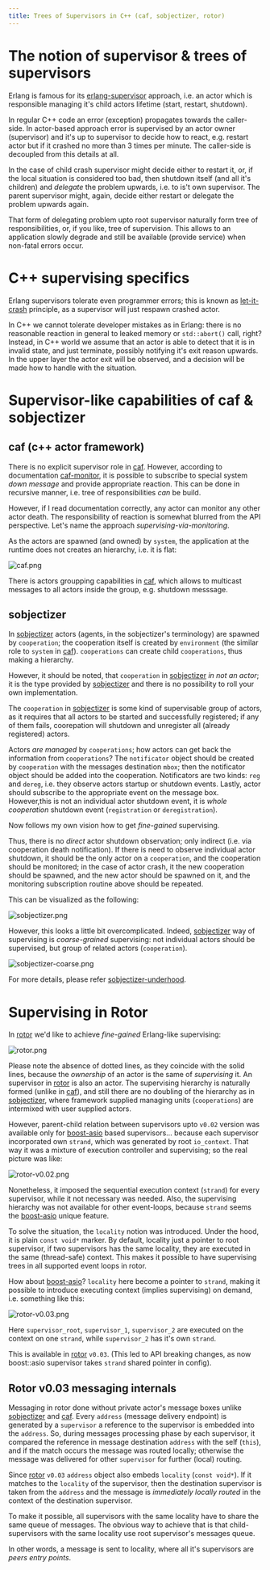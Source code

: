 ```yaml
---
title: Trees of Supervisors in C++ (caf, sobjectizer, rotor)
---
```


[erlang-supervisor]: http://erlang.org/doc/design_principles/sup_princ.html
[let-it-crash]: http://wiki.c2.com/?LetItCrash
[caf-monitor]: https://actor-framework.readthedocs.io/en/latest/MessagePassing.html#down-handler
[caf]: https://actor-framework.org/
[sobjectizer]: https://github.com/Stiffstream/sobjectizer
[sobjectizer-underhood]: https://bitbucket.org/sobjectizerteam/sobjectizer/wiki/so-5.6-docs/tutorials/underhood.md
[rotor]: https://github.com/basiliscos/cpp-rotor/
[boost-asio]: https://www.boost.org:/doc/libs/release/libs/asio/ "Boost Asio"


# The notion of supervisor & trees of supervisors

Erlang is famous for its [erlang-supervisor] approach, i.e. an actor which is
responsible managing it's child actors lifetime (start, restart, shutdown).

In regular C++ code an error (exception) propagates towards the caller-side.
In actor-based approach error is supervised by an actor owner (supervisor) and
it's up to supervisor to decide how to react, e.g. restart actor but if it
crashed no more than 3 times per minute. The caller-side is decoupled from
this details at all.

In the case of child crash supervisor might decide either to restart it,
or, if the local situation is considered too bad, then shutdown itself (and all it's
children) and *delegate* the problem upwards, i.e. to is't own supervisor.
The parent supervisor might, again, decide either restart or delegate the
problem upwards again.

That form of delegating problem upto root supervisor naturally form tree
of responsibilities, or, if you like, tree of supervision. This allows
to an application slowly degrade and still be available (provide service)
when non-fatal errors occur.

# C++ supervising specifics

Erlang supervisors tolerate even programmer errors; this is known as [let-it-crash]
principle, as a supervisor will just respawn crashed actor.

In C++ we cannot tolerate developer mistakes as in Erlang: there is no
reasonable reaction in general to leaked memory or `std::abort()` call, right?
Instead, in C++ world we assume that an actor is able to detect that it
is in invalid state, and just terminate, possibly notifying it's exit
reason upwards. In the upper layer the actor exit will be observed,
and a decision will be made how to handle with the situation.

# Supervisor-like capabilities of caf & sobjectizer

## caf (c++ actor framework)

There is no explicit supervisor role in [caf]. However, according to
documentation [caf-monitor], it is possible to subscribe to special system
*down message* and provide appropriate reaction. This can be done in recursive
manner, i.e. tree of responsibilities *can* be build.

However, if I read documentation correctly, any actor can monitor
any other actor death. The responsibility of reaction is somewhat blurred
from the API perspective. Let's name the approach *supervising-via-monitoring*.

As the actors are spawned (and owned) by `system`, the application at the
runtime does not creates an hierarchy, i.e. it is flat:

![caf.png](caf.png)

There is actors groupping capabilities in [caf], which allows to multicast 
messages to all actors inside the group, e.g. shutdown messsage.

## sobjectizer

In [sobjectizer] actors (agents, in the sobjectizer's terminology) are spawned
by `cooperation`; the cooperation itself is created by `environment` (the
similar role to `system` in [caf]). `cooperations` can create child `cooperations`,
thus making a hierarchy.

However, it should be noted, that `cooperation` in [sobjectizer] *in not an actor*;
it is the type provided by [sobjectizer] and there is no possibility to roll 
your own implementation.

The `cooperation` in [sobjectizer] is some kind of supervisable group of actors,
as it requires that all actors to be started and successfully registered; if
any of them fails, coorepation will shutdown and unregister all (already registered)
actors.

Actors *are managed* by `cooperations`; how actors can get back the information
from `cooperations`? The `notificator` object should be created by `cooperation`
with the messages destination `mbox`; then the notificator object should be added
into the cooperation. Notificators are two kinds: `reg` and `dereg`, i.e. they
observe actors startup or shutdown events. Lastly, actor should subscribe
to the appropriate event on the message box. However,this is not an individual
actor shutdown event, it is *whole cooperation* shutdown event (`registration`
or `deregistration`).

Now follows my own vision how to get *fine-gained* supervising.

Thus, there is no *direct* actor shutdown observation; only indirect (i.e. 
via cooperation death notification). If there is need to observe individual 
actor shutdown, it should be the only actor on a `cooperation`, and the 
cooperation should be monitored; in the case of actor crash, it the new 
cooperation should be spawned, and the new actor should be spawned on it, 
and the monitoring subscription routine above should be repeated.

This can be visualized as the following:

![sobjectizer.png](sobjectizer.png)

However, this looks a little bit overcomplicated. Indeed, [sobjectizer]
way of supervising is *coarse-grained* supervising: not individual actors
should be supervised, but group of related actors (`cooperation`).

![sobjectizer-coarse.png](sobjectizer-coarse.png)

For more details, please refer [sobjectizer-underhood].

# Supervising in Rotor

In [rotor] we'd like to achieve *fine-gained* Erlang-like supervising:

![rotor.png](rotor.png)

Please note the absence of dotted lines, as they coincide with the solid
lines, because the *ownership* of an actor is the same of *supervising* it.
An supervisor in [rotor] is also an actor. The supervising hierarchy is
naturally formed (unlike in [caf]), and still there are no doubling
of the hierarchy as in [sobjectizer], where framework supplied managing
units (`cooperations`) are intermixed with user supplied actors.

However, parent-child relation between supervisors upto `v0.02` version
was available only for [boost-asio] based supervisors... because each
supervisor incorporated own `strand`, which was generated by root
`io_context`. That way it was a mixture of execution controller
and supervising; so the real picture was like:

![rotor-v0.02.png](rotor-v0.02.png)

Nonetheless, it imposed the sequential execution context (`strand`) for every
supervisor, while it not necessary was needed. Also, the supervising hierarchy
was not available for other event-loops, because `strand` seems the [boost-asio]
unique feature.

To solve the situation, the `locality` notion was introduced. Under the hood,
it is plain `const void*` marker. By default, locality just a pointer to
root supervisor, if two supervisors has the same locality, they are executed
in the same (thread-safe) context. This makes it possible to have supervising
trees in all supported event loops in rotor.

How about [boost-asio]? `locality` here become a pointer to `strand`, making
it possible to introduce executing context (implies supervising) on demand,
i.e. something like this:

![rotor-v0.03.png](rotor-v0.03.png)

Here `supervisor_root`, `supervisor_1`, `supervisor_2` are executed on
the context on one `strand`, while `supervisor_2` has it's own `strand`.

This is available in [rotor] `v0.03`. (This led to API breaking changes,
as now boost::asio supervisor takes `strand` shared pointer in config).


## Rotor v0.03 messaging internals

Messaging in rotor done without private actor's message boxes unlike
[sobjectizer] and [caf]. Every `address` (message delivery endpoint) is generated
by a `supervisor` a reference to the supervisor is embedded into the `address`.
So, during messages processing phase by each supervisor, it compared the reference
in message destination `address` with the self (`this`), and if the match occurs
the message was routed locally; otherwise the message was delivered for other
`supervisor` for further (local) routing.

Since [rotor] `v0.03` `address` object also embeds `locality` (`const void*`). If
it matches to the `locality` of the supervisor, then the destination supervisor is
taken from the `address` and the message is *immediately locally routed* in the
context of the destination supervisor.

To make it possible, all supervisors with the same locality have to share the
same queue of messages. The obvious way to achieve that is that child-supervisors
with the same locality use root supervisor's messages queue.

In other words, a message is sent to locality, where all it's supervisors are
*peers entry points*.

